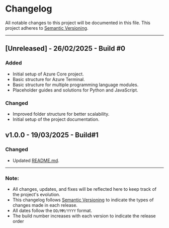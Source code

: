 # Changelog

All notable changes to this project will be documented in this file. This project adheres to [Semantic Versioning](https://semver.org/).

---

## [Unreleased] - 26/02/2025 - Build #0
### Added
- Initial setup of Azure Core project.
- Basic structure for Azure Terminal.
- Basic structure for multiple programming language modules.
- Placeholder guides and solutions for Python and JavaScript.
### Changed
- Improved folder structure for better scalability.
- Initial setup of the project documentation.

## v1.0.0 - 19/03/2025 - Build#1
### Changed
- Updated [README.md](README.md).

---

### Note:
- All changes, updates, and fixes will be reflected here to keep track of the project's evolution.
- This changelog follows [Semantic Versioning](https://semver.org/) to indicate the types of changes made in each release.
- All dates follow the `DD/MM/YYYY` format.
- The build number increases with each version to indicate the release order